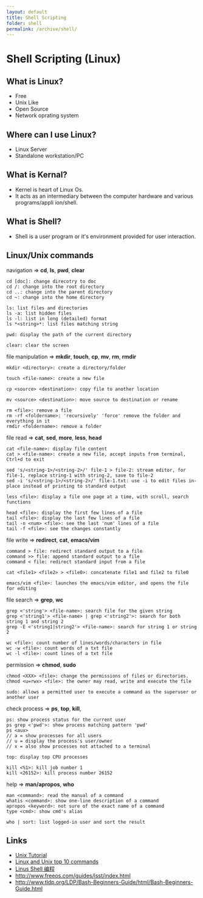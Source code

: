 ```yaml
---
layout: default
title: Shell Scripting
folder: shell
permalink: /archive/shell/
---
```


# Shell Scripting (Linux)

## What is Linux?
- Free
- Unix Like
- Open Source
- Network oprating system

## Where can I use Linux?
- Linux Server
- Standalone workstation/PC

## What is Kernal?
- Kernel is heart of Linux Os.
- It acts as an intermediary between the computer hardware and various programs/appli
ion/shell.

## What is Shell?
- Shell is a user program or it's environment provided for user interaction.

## Linux/Unix commands

navigation => **cd**, **ls**, **pwd**, **clear**

```
cd [doc]: change direcotry to doc
cd /: change into the root directory
cd ..: change into the parent directory
cd ~: change into the home directory

ls: list files and directories
ls -a: list hidden files
ls -l: list in long (detailed) format
ls *<string>*: list files matching string

pwd: display the path of the current directory

clear: clear the screen
```

file manipulation => **mkdir**, **touch**, **cp**, **mv**, **rm**, **rmdir**

```
mkdir <directory>: create a directory/folder

touch <file-name>: create a new file

cp <source> <destination>: copy file to another location

mv <source> <destination>: move source to destination or rename

rm <file>: remove a file
rm -rf <foldername>: 'recursively' 'force' remove the folder and everything in it
rmdir <foldername>: remove a folder
```

file read => **cat**, **sed**, **more**, **less**, **head**

```
cat <file-name>: display file content
cat > <file-name>: create a new file, accept inputs from terminal, Ctrl+d to exit

sed 's/<string-1>/<string-2>/' file-1 > file-2: stream editor, for file-1, replace string-1 with string-2, save to file-2
sed -i 's/<string-1>/<string-2>/' file-1.txt: use -i to edit files in-place instead of printing to standard output

less <file>: display a file one page at a time, with scroll, search functions

head <file>: display the first few lines of a file
tail <file>: display the last few lines of a file
tail -n <num> <file>: see the last 'num' lines of a file
tail -f <file>: see the changes constantly
```

file write => **redirect**, **cat**, **emacs/vim**

```
command > file: redirect standard output to a file
command >> file: append standard output to a file
command < file: redirect standard input from a file

cat <file1> <file2> > <file0>: concatenate file1 and file2 to file0

emacs/vim <file>: launches the emacs/vim editor, and opens the file for editing
```

file search => **grep**, **wc**

```
grep <'string'> <file-name>: search file for the given string
grep <'string1'> <file-name> | grep <'string2'>: search for both string 1 and string 2
grep -E <'string1|string2'> <file-name>: search for string 1 or string 2

wc <file>: count number of lines/words/characters in file
wc -w <file>: count words of a txt file
wc -l <file>: count lines of a txt file
```

permission => **chmod**, **sudo**

```
chmod <XXX> <file>: change the permissions of files or directories.
chmod <u=rwx> <file>: the owner may read, write and execute the file

sudo: allows a permitted user to execute a command as the superuser or another user
```

check process => **ps**, **top**, **kill**, 

```
ps: show process status for the current user
ps grep <'pwd'>: show process matching pattern 'pwd'
ps <aux>
// a = show processes for all users
// u = display the process's user/owner
// x = also show processes not attached to a terminal

top: display top CPU processes

kill <%1>: kill job number 1
kill <26152>: kill process number 26152
```

help => **man/apropos**, **who**

```
man <command>: read the manual of a command
whatis <command>: show one-line description of a command
apropos <keyword>: not sure of the exact name of a command
type <cmd>: show cmd's alias

who | sort: list logged-in user and sort the result
```

## Links
- [Unix Tutorial](http://www.ee.surrey.ac.uk/Teaching/Unix/)
- [Linux and Unix top 10 commands](http://www.computerhope.com/unixtop1.htm)
- [Linus Shell 编程](http://www.cnblogs.com/xuqiang/archive/2011/04/27/2031034.html)
- <http://www.freeos.com/guides/lsst/index.html>
- <http://www.tldp.org/LDP/Bash-Beginners-Guide/html/Bash-Beginners-Guide.html>
